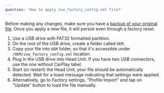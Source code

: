 ```yaml
---
question: 'How to apply zxw_factory_config.xml file?'
---
```

Before making any changes, make sure you have a [backup of your original file](/headunits/faq/zxw/pull-factory-config). Once you apply a new file, it will persist even through a factory reset.

1. Use a USB drive with FAT32 formatted partition.
2. On the root of the USB drive, create a folder called `OEM`.
3. Copy your file into `OEM` folder, so that it's accessible under `/OEM/zxw_factory_config.xml` location.
4. Plug in the USB drive into Head Unit. If you have two USB connectors, use the one without CarPlay label.
5. Start (or restart) the Head Unit, your file should be automatically detected. Wait for a toast message indicating that settings were applied. 
6. Alternatively, go to Factory settings, "Profile Import" and tap on "Update" button to load the file manually.
